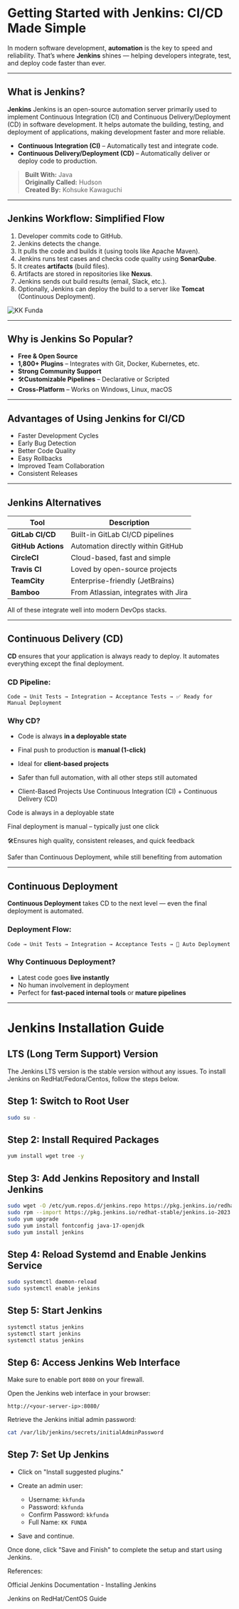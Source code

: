
#  Getting Started with Jenkins: CI/CD Made Simple

In modern software development, **automation** is the key to speed and reliability. That’s where **Jenkins** shines — helping developers integrate, test, and deploy code faster than ever.

---

## What is Jenkins?

**Jenkins** Jenkins is an open-source automation server primarily used to implement Continuous Integration (CI) and Continuous Delivery/Deployment (CD) in software development. It helps automate the building, testing, and deployment of applications, making development faster and more reliable.
- **Continuous Integration (CI)** – Automatically test and integrate code.
- **Continuous Delivery/Deployment (CD)** – Automatically deliver or deploy code to production.

> **Built With:** Java  
> **Originally Called:** Hudson  
> **Created By:** Kohsuke Kawaguchi

---

## Jenkins Workflow: Simplified Flow

1. Developer commits code to GitHub.
2. Jenkins detects the change.
3. It pulls the code and builds it (using tools like Apache Maven).
4. Jenkins runs test cases and checks code quality using **SonarQube**.
5. It creates **artifacts** (build files).
6. Artifacts are stored in repositories like **Nexus**.
7. Jenkins sends out build results (email, Slack, etc.).
8. Optionally, Jenkins can deploy the build to a server like **Tomcat** (Continuous Deployment).

![KK Funda](https://github.com/user-attachments/assets/5f79cd33-ab66-4930-8662-7b69399f066e)



---

## Why is Jenkins So Popular?

- **Free & Open Source**
- **1,800+ Plugins** – Integrates with Git, Docker, Kubernetes, etc.
- **Strong Community Support**
- 🛠**Customizable Pipelines** – Declarative or Scripted
- **Cross-Platform** – Works on Windows, Linux, macOS

---

## Advantages of Using Jenkins for CI/CD

- Faster Development Cycles
- Early Bug Detection
- Better Code Quality
- Easy Rollbacks
- Improved Team Collaboration
- Consistent Releases

---

## Jenkins Alternatives

| Tool             | Description                                      |
|------------------|--------------------------------------------------|
| **GitLab CI/CD**     | Built-in GitLab CI/CD pipelines                |
| **GitHub Actions**   | Automation directly within GitHub              |
| **CircleCI**         | Cloud-based, fast and simple                   |
| **Travis CI**        | Loved by open-source projects                  |
| **TeamCity**         | Enterprise-friendly (JetBrains)                |
| **Bamboo**           | From Atlassian, integrates with Jira           |

All of these integrate well into modern DevOps stacks.

---

## Continuous Delivery (CD)

**CD** ensures that your application is always ready to deploy. It automates everything except the final deployment.

### CD Pipeline:

```
Code → Unit Tests → Integration → Acceptance Tests → ✅ Ready for Manual Deployment
```

### Why CD?

- Code is always **in a deployable state**
- Final push to production is **manual (1-click)**
- Ideal for **client-based projects**
- Safer than full automation, with all other steps still automated

- Client-Based Projects
Use Continuous Integration (CI) + Continuous Delivery (CD)

Code is always in a deployable state

Final deployment is manual – typically just one click

🛠Ensures high quality, consistent releases, and quick feedback

Safer than Continuous Deployment, while still benefiting from automation

---

## Continuous Deployment

**Continuous Deployment** takes CD to the next level — even the final deployment is automated.

### Deployment Flow:

```
Code → Unit Tests → Integration → Acceptance Tests → 🚀 Auto Deployment
```

### Why Continuous Deployment?

- Latest code goes **live instantly**
- No human involvement in deployment
- Perfect for **fast-paced internal tools** or **mature pipelines**
---
# Jenkins Installation Guide

## LTS (Long Term Support) Version

The Jenkins LTS version is the stable version without any issues. To install Jenkins on RedHat/Fedora/Centos, follow the steps below.

## Step 1: Switch to Root User
```bash
sudo su -
```

## Step 2: Install Required Packages
```bash
yum install wget tree -y
```

## Step 3: Add Jenkins Repository and Install Jenkins
```bash
sudo wget -O /etc/yum.repos.d/jenkins.repo https://pkg.jenkins.io/redhat-stable/jenkins.repo
sudo rpm --import https://pkg.jenkins.io/redhat-stable/jenkins.io-2023.key
sudo yum upgrade
sudo yum install fontconfig java-17-openjdk
sudo yum install jenkins
```

## Step 4: Reload Systemd and Enable Jenkins Service
```bash
sudo systemctl daemon-reload
sudo systemctl enable jenkins
```

## Step 5: Start Jenkins
```bash
systemctl status jenkins
systemctl start jenkins
systemctl status jenkins
```

## Step 6: Access Jenkins Web Interface
Make sure to enable port `8080` on your firewall.

Open the Jenkins web interface in your browser:
```
http://<your-server-ip>:8080/
```

Retrieve the Jenkins initial admin password:
```bash
cat /var/lib/jenkins/secrets/initialAdminPassword
```

## Step 7: Set Up Jenkins
- Click on "Install suggested plugins."
- Create an admin user:
    - Username: `kkfunda`
    - Password: `kkfunda`
    - Confirm Password: `kkfunda`
    - Full Name: `KK FUNDA`

- Save and continue.

Once done, click "Save and Finish" to complete the setup and start using Jenkins.

References:

Official Jenkins Documentation - Installing Jenkins

Jenkins on RedHat/CentOS Guide


